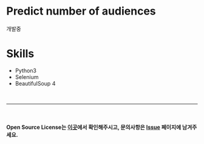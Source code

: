 # Predict number of audiences

개발중

# Skills
- Python3
- Selenium
- BeautifulSoup 4

<br>

---
  
<br>

#### Open Source License는 [이곳](NOTICE.md)에서 확인해주시고, 문의사항은 [Issue](https://github.com/IllIIIllll/image-scrapper/issues) 페이지에 남겨주세요.